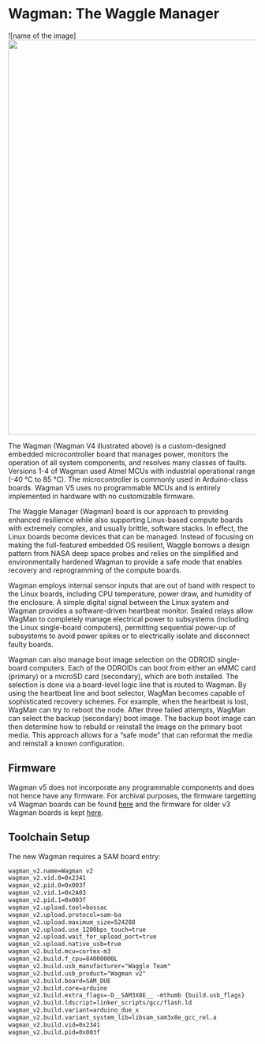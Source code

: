 <!--
waggle_topic=wagman/introduction, Wagman: The Waggle Manager
-->

# Wagman: The Waggle Manager

![name of the image]<img src="./v3/resources/WagmanAnnotated.jpg" width="800">

The Wagman (Wagman V4 illustrated above) is a custom-designed embedded microcontroller board that manages power, monitors the operation of all system components, and
resolves many classes of faults. Versions 1-4 of Wagman used Atmel MCUs with industrial operational range (-40 °C to 85 °C). The microcontroller is commonly used in Arduino-class boards. Wagman V5 uses no programmable MCUs and is entirely implemented in hardware with no customizable firmware.

The Waggle Manager (Wagman) board is our approach to providing enhanced resilience while also supporting Linux-based compute boards with extremely complex, and usually brittle, software stacks. In effect, the Linux boards become devices that can be managed.  Instead of focusing on making the full-featured embedded OS resilient, Waggle borrows a design pattern from NASA deep space probes and relies on the simplified and environmentally hardened Wagman to provide a safe mode that enables recovery and reprogramming of the compute boards.

Wagman employs internal sensor inputs that are out of band with respect to the Linux boards, including CPU temperature, power draw, and humidity of the enclosure. A simple digital signal between the Linux system and Wagman provides a software-driven heartbeat monitor. Sealed relays allow WagMan to completely manage electrical power to subsystems (including the Linux single-board computers), permitting sequential
power-up of subsystems to avoid power spikes or to electrically isolate and disconnect faulty boards.

Wagman can also manage boot image selection on the ODROID single-board computers. Each of the ODROIDs can boot from either an eMMC card (primary) or a microSD card (secondary), which are both installed. The selection is done via a board-level logic line that is routed to Wagman.  By using the heartbeat line and boot selector, WagMan becomes capable of sophisticated recovery schemes. For example, when the
heartbeat is lost, WagMan can try to reboot the node.  After three failed attempts, WagMan can select the backup (secondary) boot image. The backup boot image can then determine how to rebuild or reinstall the image on the primary boot media. This approach allows for a “safe mode” that can reformat the media and reinstall a known configuration.

## Firmware

Wagman v5 does not incorporate any programmable components and does not hence have any firmware. For archival purposes, the firmware targetting v4 Wagman boards can be found [here](https://github.com/waggle-sensor/wagman/tree/master/v4/new/firmware) and the firmware for older v3 Wagman boards is kept [here](https://github.com/waggle-sensor/wagman/tree/master/v3/firmware).

## Toolchain Setup

The new Wagman requires a SAM board entry:

```txt
wagman_v2.name=Wagman v2
wagman_v2.vid.0=0x2341
wagman_v2.pid.0=0x003f
wagman_v2.vid.1=0x2A03
wagman_v2.pid.1=0x003f
wagman_v2.upload.tool=bossac
wagman_v2.upload.protocol=sam-ba
wagman_v2.upload.maximum_size=524288
wagman_v2.upload.use_1200bps_touch=true
wagman_v2.upload.wait_for_upload_port=true
wagman_v2.upload.native_usb=true
wagman_v2.build.mcu=cortex-m3
wagman_v2.build.f_cpu=84000000L
wagman_v2.build.usb_manufacturer="Waggle Team"
wagman_v2.build.usb_product="Wagman v2"
wagman_v2.build.board=SAM_DUE
wagman_v2.build.core=arduino
wagman_v2.build.extra_flags=-D__SAM3X8E__ -mthumb {build.usb_flags}
wagman_v2.build.ldscript=linker_scripts/gcc/flash.ld
wagman_v2.build.variant=arduino_due_x
wagman_v2.build.variant_system_lib=libsam_sam3x8e_gcc_rel.a
wagman_v2.build.vid=0x2341
wagman_v2.build.pid=0x003f
```
